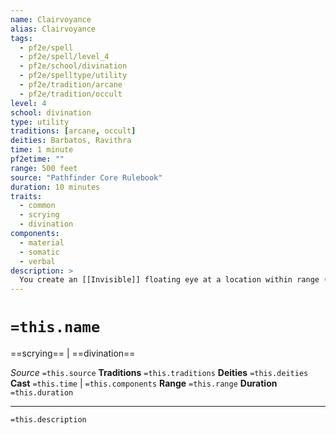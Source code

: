 ```yaml
---
name: Clairvoyance
alias: Clairvoyance
tags:
  - pf2e/spell
  - pf2e/spell/level_4
  - pf2e/school/divination
  - pf2e/spelltype/utility
  - pf2e/tradition/arcane
  - pf2e/tradition/occult
level: 4
school: divination
type: utility
traditions: [arcane, occult]
deities: Barbatos, Ravithra
time: 1 minute
pf2etime: ""
range: 500 feet
source: "Pathfinder Core Rulebook"
duration: 10 minutes
traits:
  - common
  - scrying
  - divination
components:
  - material
  - somatic
  - verbal
description: >
  You create an [[Invisible]] floating eye at a location within range (even if it's outside your line of sight or line of effect). The eye can't move, but you can see in all directions from that point as if using your normal visual senses.
---
```

# `=this.name`
==scrying== | ==divination==

*Source* `=this.source`
**Traditions** `=this.traditions`
**Deities** `=this.deities`
**Cast** `=this.time` | `=this.components`
**Range** `=this.range`
**Duration** `=this.duration`

***
`=this.description`